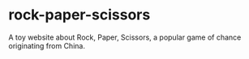 # rock-paper-scissors
A toy website about Rock, Paper, Scissors, a popular game of chance originating from China.
